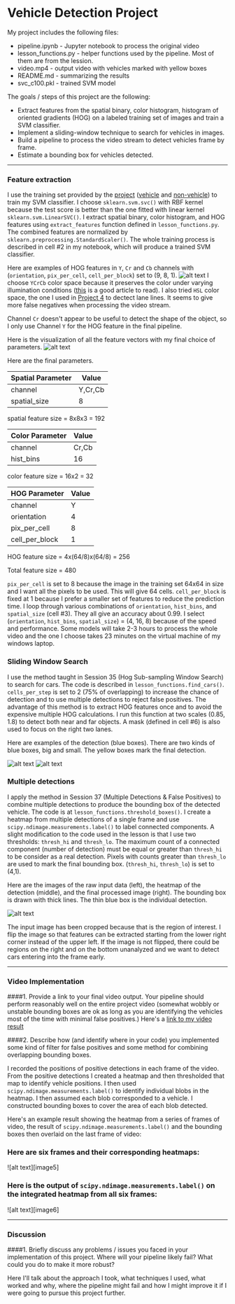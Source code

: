 # **Vehicle Detection Project**

My project includes the following files:
* pipeline.ipynb - Jupyter notebook to process the original video
* lesson_functions.py - helper functions used by the pipeline. Most of them are from the lession.
* video.mp4 - output video with vehicles marked with yellow boxes
* README.md - summarizing the results
* svc_c100.pkl - trained SVM model

The goals / steps of this project are the following:

* Extract features from the spatial binary, color histogram, histogram of oriented gradients (HOG) on a labeled training set of images and train a SVM classifier.
* Implement a sliding-window technique to search for vehicles in images.
* Build a pipeline to process the video stream to detect vehicles frame by frame.
* Estimate a bounding box for vehicles detected.

---
### Feature extraction

I use the training set provided by the [project](https://github.com/udacity/CarND-Vehicle-Detection) ([vehicle](https://s3.amazonaws.com/udacity-sdc/Vehicle_Tracking/vehicles.zip) and [non-vehicle](https://s3.amazonaws.com/udacity-sdc/Vehicle_Tracking/non-vehicles.zip)) to train my SVM classifier. I choose `sklearn.svm.svc()` with RBF kernel because the test score is better than the one fitted with linear kernel `sklearn.svm.LinearSVC()`. I extract spatial binary, color histogram, and HOG features using `extract_features` function defined in `lesson_functions.py`. The combined features are normalized by `sklearn.preprocessing.StandardScaler()`. The whole training process is described in cell #2 in my notebook, which will produce a trained SVM classifier.  

Here are examples of HOG features in `Y`, `Cr` and `Cb` channels with (`orientation`, `pix_per_cell`, `cell_per_block`) set to (9, 8, 1).
![alt text](./output_images/hog.png "HOG")
I choose `YCrCb` color space because it preserves the color under varying illumination conditions ([this](http://www.learnopencv.com/color-spaces-in-opencv-cpp-python/) is a good article to read). I also tried `HSL` color space, the one I used in [Project 4](https://github.com/enhsin/p4-advancedLaneLines) to dectect lane lines. It seems to give more false negatives when processing the video stream. 

Channel `Cr` doesn't appear to be useful to detect the shape of the object, so I only use Channel `Y` for the HOG feature in the final pipeline.

Here is the visualization of all the feature vectors with my final choice of parameters.
![alt text](./output_images/features.png "features")

Here are the final parameters.

|Spatial Parameter| Value |
|-----------------|-------|
|channel          |Y,Cr,Cb|
|spatial_size     |8      |

spatial feature size = 8x8x3 = 192

|Color Parameter  | Value |
|-----------------|-------|
|channel          |Cr,Cb  |
|hist_bins        |16     |

color feature size = 16x2 = 32

|HOG Parameter    | Value |
|-----------------|-------|
|channel          |Y      |
|orientation      |4      |
|pix_per_cell     |8      | 
|cell_per_block   |1      | 

HOG feature size = 4x(64/8)x(64/8) = 256

Total feature size = 480

`pix_per_cell` is set to 8 because the image in the training set 64x64 in size and I want all the pixels to be used. This will give 64 cells. `cell_per_block` is fixed at 1 because I prefer a smaller set of features to reduce the prediction time. I loop through various combinations of `orientation`, `hist_bins`, and `spatial_size` (cell #3). They all give an accuracy about 0.99. I select (`orientation`, `hist_bins`, `spatial_size`) = (4, 16, 8) because of the speed and performance. Some models will take 2-3 hours to process the whole video and the one I choose takes 23 minutes on the virtual machine of my windows laptop.  


### Sliding Window Search

I use the method taught in Session 35 (Hog Sub-sampling Window Search) to search for cars. The code is described in `lesson_functions.find_cars()`. `cells_per_step` is set to 2 (75% of overlapping) to increase the chance of detection and to use multiple detections to reject false positives. The advantage of this method is to extract HOG features once and to avoid the expensive multiple HOG calculations. I run this function at two scales (0.85, 1.8) to detect both near and far objects. A mask (defined in cell #6) is also used to focus on the right two lanes.

Here are examples of the detection (blue boxes). There are two kinds of blue boxes, big and small. The yellow boxes mark the final detection. 

![alt text](./output_images/window.png "window") ![alt text](./output_images/window_small.png "window_small")


### Multiple detections

I apply the method in Session 37 (Multiple Detections & False Positives) to combine multiple detections to produce the bounding box of the detected vehicle. The code is at `lesson_functions.threshold_boxes()`. I create a heatmap from multiple detections of a single frame and use `scipy.ndimage.measurements.label()` to label connected components. A slight modification to the code used in the lesson is that I use two thresholds: `thresh_hi`  and `thresh_lo`. The maximum count of a connected component (number of detection) must be equal or greater than `thresh_hi` to be consider as a real detection. Pixels with counts greater than `thresh_lo` are used to mark the final bounding box. (`thresh_hi`, `thresh_lo`) is set to (4,1). 

Here are the images of the raw input data (left), the heatmap of the detection (middle), and the final processed image (right). The bounding box is drawn with thick lines. The thin blue box is the individual detection.

![alt text](./output_images/heat.png "heat")

The input image has been cropped because that is the region of interest. I flip the image so that features can be extracted starting from the lower right corner instead of the upper left. If the image is not flipped, there could be regions on the right and on the bottom unanalyzed and we want to detect cars entering into the frame early. 


---

### Video Implementation

####1. Provide a link to your final video output.  Your pipeline should perform reasonably well on the entire project video (somewhat wobbly or unstable bounding boxes are ok as long as you are identifying the vehicles most of the time with minimal false positives.)
Here's a [link to my video result](./video.mp4)


####2. Describe how (and identify where in your code) you implemented some kind of filter for false positives and some method for combining overlapping bounding boxes.

I recorded the positions of positive detections in each frame of the video.  From the positive detections I created a heatmap and then thresholded that map to identify vehicle positions.  I then used `scipy.ndimage.measurements.label()` to identify individual blobs in the heatmap.  I then assumed each blob corresponded to a vehicle.  I constructed bounding boxes to cover the area of each blob detected.  

Here's an example result showing the heatmap from a series of frames of video, the result of `scipy.ndimage.measurements.label()` and the bounding boxes then overlaid on the last frame of video:

### Here are six frames and their corresponding heatmaps:

![alt text][image5]

### Here is the output of `scipy.ndimage.measurements.label()` on the integrated heatmap from all six frames:
![alt text][image6]




---

### Discussion

####1. Briefly discuss any problems / issues you faced in your implementation of this project.  Where will your pipeline likely fail?  What could you do to make it more robust?

Here I'll talk about the approach I took, what techniques I used, what worked and why, where the pipeline might fail and how I might improve it if I were going to pursue this project further.  

